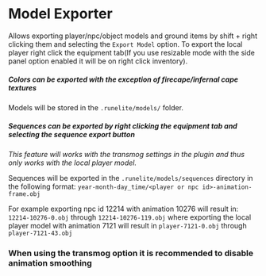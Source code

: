 # Model Exporter

Allows exporting player/npc/object models and ground items by shift + right clicking them and selecting the `Export Model` option.
To export the local player right click the equipment tab(If you use resizable mode with the side panel option enabled it will be on right click inventory).

##### Colors can be exported with the exception of firecape/infernal cape textures

Models will be stored in the `.runelite/models/` folder.

##### Sequences can be exported by right clicking the equipment tab and selecting the sequence export button
_This feature will works with the transmog settings in the plugin and thus only works with the local player model._

Sequences will be exported in the `.runelite/models/sequences` directory in the following format:
`year-month-day_time/<player or npc id>-animation-frame.obj`

For example exporting npc id 12214 with animation 10276 will result in: `12214-10276-0.obj` through `12214-10276-119.obj`
where exporting the local player model with animation 7121 will result in `player-7121-0.obj` through `player-7121-43.obj`

### When using the transmog option it is recommended to disable animation smoothing
